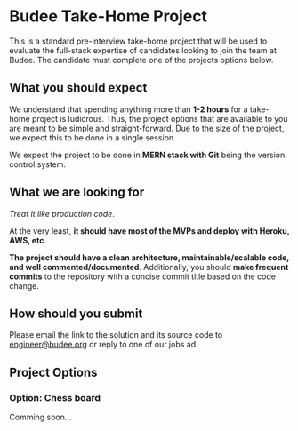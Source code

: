 # Budee Take-Home Project

This is a standard pre-interview take-home project that will be used to evaluate the full-stack expertise of candidates looking to join the team at Budee. The candidate must complete one of the projects options below.


## What you should expect
We understand that spending anything more than **1-2 hours** for a take-home project is ludicrous. Thus, the project options that are available to you are meant to be simple and straight-forward. Due to the size of the project, we expect this to be done in a single session.

We expect the project to be done in **MERN stack with Git** being the version control system.

## What we are looking for
*Treat it like production code*. 

At the very least, **it should have most of the MVPs and deploy with Heroku, AWS, etc**.


**The project should have a clean architecture, maintainable/scalable code, and well commented/documented**.  Additionally, you should **make frequent commits** to the repository with a concise commit title based on the code change.


## How should you submit
Please email the link to the solution and its source code to [engineer@budee.org](mailto:engineer@budee.org) or reply to one of our jobs ad

## Project Options
### Option: Chess board
Comming soon...
